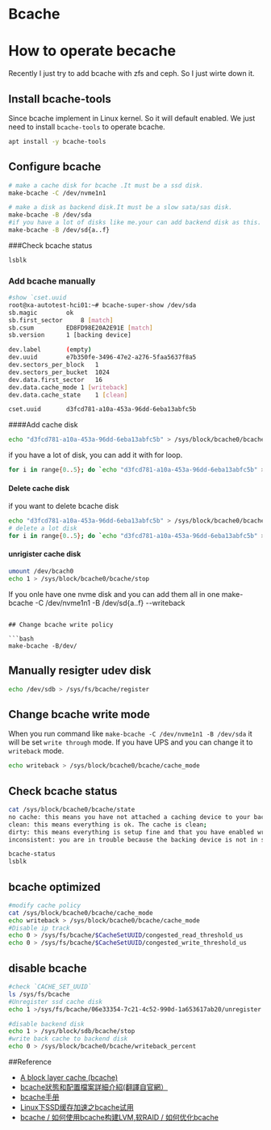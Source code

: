 # Bcache


# How to operate becache

Recently I just try to add bcache with zfs and ceph. So I just wirte down it.


## Install bcache-tools
Since bcache implement in Linux kernel. So it will default enabled. We just need to install `bcache-tools` to operate bcache.

  ```bash
apt install -y bcache-tools
  ```
## Configure bcache

```bash
# make a cache disk for bcache .It must be a ssd disk.
make-bcache -C /dev/nvme1n1 

# make a disk as backend disk.It must be a slow sata/sas disk.
make-bcache -B /dev/sda
#if you have a lot of disks like me.your can add backend disk as this.
make-bcache -B /dev/sd{a..f}
```


###Check bcache status
```bash
lsblk
```

### Add bcache manually
```bash
#show `cset.uuid
root@xa-autotest-hci01:~# bcache-super-show /dev/sda
sb.magic		ok
sb.first_sector		8 [match]
sb.csum			ED8FD98E20A2E91E [match]
sb.version		1 [backing device]

dev.label		(empty)
dev.uuid		e7b350fe-3496-47e2-a276-5faa5637f8a5
dev.sectors_per_block	1
dev.sectors_per_bucket	1024
dev.data.first_sector	16
dev.data.cache_mode	1 [writeback]
dev.data.cache_state	1 [clean]

cset.uuid		d3fcd781-a10a-453a-96dd-6eba13abfc5b
```
####Add cache disk

```bash
echo "d3fcd781-a10a-453a-96dd-6eba13abfc5b" > /sys/block/bcache0/bcache/attach
```

if you have a lot of disk, you can add it with for loop.

```bash
for i in range{0..5}; do `echo "d3fcd781-a10a-453a-96dd-6eba13abfc5b" > /sys/block/bcache$(expr $i)/bcache/attach`; done
```

#### Delete cache disk
 if you want to delete bcache disk

```bash
echo "d3fcd781-a10a-453a-96dd-6eba13abfc5b" > /sys/block/bcache0/bcache/detach
# delete a lot disk 
for i in range{0..5}; do `echo "d3fcd781-a10a-453a-96dd-6eba13abfc5b" > /sys/block/bcache$(expr $i)/bcache/detach`; done
```
#### unrigister cache disk

```bash
umount /dev/bcach0
echo 1 > /sys/block/bcache0/bcache/stop
```


 If you onle have one nvme disk and you can add them all in one
make-bcache -C /dev/nvme1n1 -B /dev/sd{a..f} --writeback

```

## Change bcache write policy

```bash
make-bcache -B/dev/
```

## Manually resigter udev disk

```bash
echo /dev/sdb > /sys/fs/bcache/register
```

## Change bcache write mode
When you run command like `make-bcache -C /dev/nvme1n1 -B /dev/sda` it will be set `write through` mode. If you have UPS and you can change it to `writeback` mode.

```bash
echo writeback > /sys/block/bcache0/bcache/cache_mode
```

## Check bcache status

```bash
cat /sys/block/bcache0/bcache/state
no cache: this means you have not attached a caching device to your backing bcache device;
clean: this means everything is ok. The cache is clean;
dirty: this means everything is setup fine and that you have enabled writeback and that the cache is dirty;
inconsistent: you are in trouble because the backing device is not in sync with the caching device;

bcache-status
lsblk
```


## bcache optimized

```bash
#modify cache policy 
cat /sys/block/bcache0/bcache/cache_mode
echo writeback > /sys/block/bcache0/bcache/cache_mode
#Disable ip track
echo 0 > /sys/fs/bcache/$CacheSetUUID/congested_read_threshold_us
echo 0 > /sys/fs/bcache/$CacheSetUUID/congested_write_threshold_us
```

## disable bcache

```bash
#check `CACHE_SET_UUID`
ls /sys/fs/bcache
#Unregister ssd cache disk
echo 1 >/sys/fs/bcache/06e33354-7c21-4c52-990d-1a653617ab20/unregister

#disable backend disk
echo 1 > /sys/block/sdb/bcache/stop
#write back cache to backend disk
echo 0 > /sys/block/bcache0/bcache/writeback_percent
```


##Reference
  - [A block layer cache (bcache)](https://www.geek-share.com/detail/2719485821.html)
  - [bcache狀態和配置檔案詳細介紹(翻譯自官網）](https://www.itread01.com/content/1548985342.html)
  - [bcache手册](https://webcache.googleusercontent.com/search?q=cache:9eiyDtuwt9AJ:https://wiki2.xbits.net:4430/storage:%25E7%25BC%2593%25E5%25AD%2598%25E6%258A%2580%25E6%259C%25AF:bcache:bcache%25E6%2589%258B%25E5%2586%258C+&cd=1&hl=en&ct=clnk&gl=hk)
  - [Linux下SSD缓存加速之bcache试用](https://www.mr-mao.cn/archives/linux-bcache-performance-testing.html)
  - [bcache / 如何使用bcache构建LVM,软RAID / 如何优化bcache](https://billtian.github.io/digoal.blog/2016/09/19/01.html)
